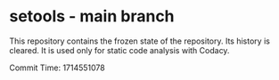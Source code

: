 # setools - main branch

This repository contains the frozen state of the repository.
Its history is cleared. It is used only for static code
analysis with Codacy.

Commit Time: 1714551078